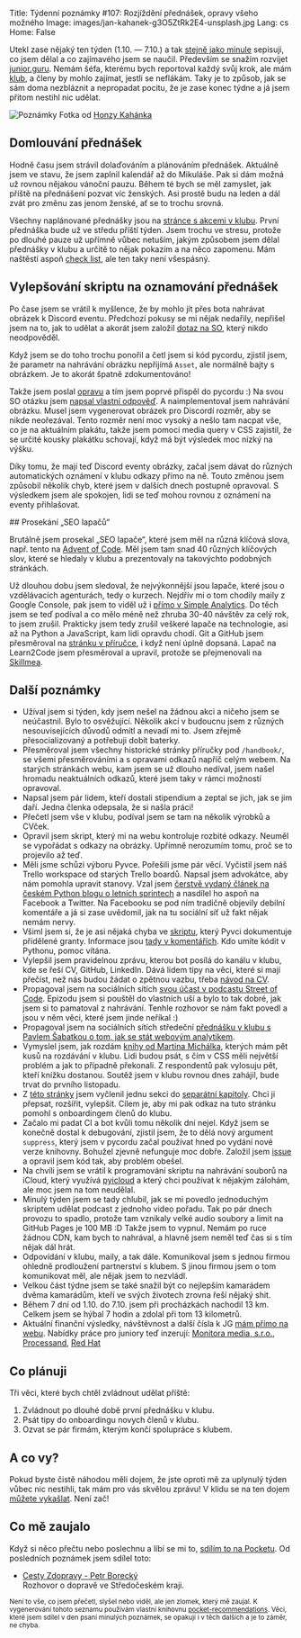 Title: Týdenní poznámky #107: Rozjíždění přednášek, opravy všeho možného
Image: images/jan-kahanek-g3O5ZtRk2E4-unsplash.jpg
Lang: cs
Home: False


Utekl zase nějaký ten týden (1.10. — 7.10.) a tak [stejně jako minule]({filename}/2022-09-30_tydenni-poznamky-106-onboarding-clenu-volby-a-pulmaraton.md) sepisuji, co jsem dělal a co zajímavého jsem se naučil. Především se snažím rozvíjet [junior.guru](https://junior.guru/). Nemám šéfa, kterému bych reportoval každý svůj krok, ale mám [klub](https://junior.guru/club/), a členy by mohlo zajímat, jestli se neflákám. Taky je to způsob, jak se sám doma nezbláznit a nepropadat pocitu, že je zase konec týdne a já jsem přitom nestihl nic udělat.

![Poznámky]({static}/images/jan-kahanek-g3O5ZtRk2E4-unsplash.jpg)
Fotka od [Honzy Kahánka](https://unsplash.com/@honza_kahanek)


## Domlouvání přednášek

Hodně času jsem strávil dolaďováním a plánováním přednášek. Aktuálně jsem ve stavu, že jsem zaplnil kalendář až do Mikuláše. Pak si dám možná už rovnou nějakou vánoční pauzu. Během té bych se měl zamyslet, jak příště na přednášení pozvat víc ženských. Asi prostě budu na leden a dál zvát pro změnu zas jenom ženské, ať se to trochu srovná.

Všechny naplánované přednášky jsou na [stránce s akcemi v klubu](https://junior.guru/events/). První přednáška bude už ve středu příští týden. Jsem trochu ve stresu, protože po dlouhé pauze už upřímně vůbec netuším, jakým způsobem jsem dělal přednášky v klubu a určitě to nějak pokazím a na něco zapomenu. Mám naštěstí aspoň [check list](https://gist.github.com/honzajavorek/b1a77651e566cb6405a131bbf1fb0692), ale ten taky není všespásný.


## Vylepšování skriptu na oznamování přednášek

Po čase jsem se vrátil k myšlence, že by mohlo jít přes bota nahrávat obrázek k Discord eventu. Předchozí pokusy se mi nějak nedařily, nepřišel jsem na to, jak to udělat a akorát jsem založil [dotaz na SO](https://stackoverflow.com/q/72134026/325365), který nikdo neodpověděl.

Když jsem se do toho trochu ponořil a četl jsem si kód pycordu, zjistil jsem, že parametr na nahrávání obrázku nepřijímá `Asset`, ale normálně bajty s obrázkem. Je to akorát špatně zdokumentováno!

Takže jsem poslal [opravu](https://github.com/Pycord-Development/pycord/pull/1667) a tím jsem poprvé přispěl do pycordu :) Na svou SO otázku jsem [napsal vlastní odpověď](https://stackoverflow.com/a/73989454/325365). A naimplementoval jsem nahrávání obrázku. Musel jsem vygenerovat obrázek pro Discordí rozměr, aby se nikde neořezával. Tento rozměr není moc vysoký a nešlo tam nacpat vše, co je na aktuálním plakátu, takže jsem pomocí media query v CSS zajistil, že se určité kousky plakátku schovají, když má být výsledek moc nízký na výšku.

Díky tomu, že mají teď Discord eventy obrázky, začal jsem dávat do různých automatických oznámení v klubu odkazy přímo na ně. Touto změnou jsem způsobil několik chyb, které jsem v dalších dnech postupně opravoval. S výsledkem jsem ale spokojen, lidi se teď mohou rovnou z oznámení na eventy přihlašovat.


## Prosekání „SEO lapačů“

Brutálně jsem prosekal „SEO lapače“, které jsem měl na různá klíčová slova, např. tento na [Advent of Code](https://junior.guru/topics/adventofcode/). Měl jsem tam snad 40 různých klíčových slov, které se hledaly v klubu a prezentovaly na takovýchto podobných stránkách.

Už dlouhou dobu jsem sledoval, že nejvýkonnější jsou lapače, které jsou o vzdělávacích agenturách, tedy o kurzech. Nejdřív mi o tom chodily maily z Google Console, pak jsem to viděl už i [přímo v Simple Analytics](https://simpleanalytics.com/junior.guru?search=paths%3Atopics&period=year&count=1). Do těch jsem se teď podíval a co mělo méně než zhruba 30-40 návštěv za celý rok, to jsem zrušil. Prakticky jsem tedy zrušil veškeré lapače na technologie, asi až na Python a JavaScript, kam lidi opravdu chodí. Git a GitHub jsem přesměroval na [stránku v příručce](https://junior.guru/handbook/git/), i když není úplně dopsaná. Lapač na Learn2Code jsem přesměroval a upravil, protože se přejmenovali na [Skillmea](https://junior.guru/topics/skillmea/).


## Další poznámky

- Užíval jsem si týden, kdy jsem nešel na žádnou akci a ničeho jsem se neúčastnil. Bylo to osvěžující. Několik akcí v budoucnu jsem z různých nesouvisejících důvodů odmítl a nevadí mi to. Jsem zřejmě přesocializovaný a potřebuji dobít baterky.
- Přesměroval jsem všechny historické stránky příručky pod `/handbook/`, se všemi přesměrováními a s opravami odkazů napříč celým webem. Na starých stránkách webu, kam jsem se už dlouho nedíval, jsem našel hromadu neaktuálních odkazů, které jsem taky v rámci možností opravoval.
- Napsal jsem pár lidem, kteří dostali stipendium a zeptal se jich, jak se jim daří. Jedna členka odepsala, že si našla práci!
- Přečetl jsem vše v klubu, podíval jsem se tam na několik výrobků a CVček.
- Opravil jsem skript, který mi na webu kontroluje rozbité odkazy. Neuměl se vypořádat s odkazy na obrázky. Upřímně nerozumím tomu, proč se to projevilo až teď.
- Měli jsme schůzi výboru Pyvce. Pořešili jsme pár věcí. Vyčistil jsem náš Trello workspace od starých Trello boardů. Napsal jsem advokátce, aby nám pomohla upravit stanovy. Vzal jsem [čerstvě vydaný článek na českém Python blogu o letních sprintech](https://blog.python.cz/Letni-sprinty-Python-komunity-v-Msenem) a nasdílel ho aspoň na Facebook a Twitter. Na Facebooku se pod ním tradičně objevily debilní komentáře a já si zase uvědomil, jak na tu sociální síť už fakt nějak nemám nervy.
- Všiml jsem si, že je asi nějaká chyba ve [skriptu](https://github.com/pyvec/docs.pyvec.org/blob/master/_scripts/generate_grants.py), který Pyvci dokumentuje přidělené granty. Informace jsou [tady v komentářích](https://github.com/pyvec/docs.pyvec.org/pull/292). Kdo umíte kódit v Pythonu, pomoc vítána.
- Vylepšil jsem pravidelnou zprávu, kterou bot posílá do kanálu v klubu, kde se řeší CV, GitHub, LinkedIn. Dává lidem tipy na věci, které si mají přečíst, než nás budou žádat o zpětnou vazbu, třeba [návod na CV](https://junior.guru/handbook/cv/).
- Propagoval jsem na sociálních sítích [svou účast v podcastu Street of Code](https://streetofcode.sk/podcast/juniorguru). Epizodu jsem si pouštěl do vlastních uší a bylo to tak dobré, jak jsem si to pamatoval z nahrávání. Tenhle rozhovor se nám fakt povedl a jsou v něm věci, které jsem jinde neříkal :)
- Propagoval jsem na sociálních sítích středeční [přednášku v klubu s Pavlem Šabatkou o tom, jak se stát webovým analytikem](https://junior.guru/events/).
- Vymyslel jsem, jak rozdám [knihy od Martina Michálka](https://www.vzhurudolu.cz/css-layout/), kterých mám pět kusů na rozdávání v klubu. Lidi budou psát, s čím v CSS měli největší problém a jak to případně překonali. Z respondentů pak vylosuju pět, kteří knížku dostanou. Soutěž jsem v klubu rovnou dnes zahájil, bude trvat do prvního listopadu.
- Z [této stránky](https://junior.guru/handbook/learn/) jsem vyčlenil jednu sekci do [separátní kapitoly](https://junior.guru/handbook/help/). Chci ji přepsat, rozšířit, vylepšit. Cílem je, aby mi pak odkaz na tuto stránku pomohl s onboardingem členů do klubu.
- Začalo mi padat CI a bot kvůli tomu několik dní nejel. Když jsem se konečně dostal k debugování, zjistil jsem, že to dělá nový argument `suppress`, který jsem v pycordu začal používat hned po vydání nové verze knihovny. Bohužel zjevně nefunguje moc dobře. Založil jsem [issue](https://github.com/Pycord-Development/pycord/issues/1674) a opravil jsem kód tak, aby problém obešel.
- Na chvíli jsem se vrátil k programování skriptu na nahrávání souborů na iCloud, který využívá [pyicloud](https://pypi.org/project/pyicloud/) a který chci používat k nějakým zálohám, ale moc jsem na tom neudělal.
- Minulý týden jsem se tady chlubil, jak se mi povedlo jednoduchým skriptem udělat podcast z jednoho video pořadu. Tak po pár dnech provozu to spadlo, protože tam vznikaly velké audio soubory a limit na GitHub Pages je 100 MB :D Takže jsem to vypnul. Nemám po ruce žádnou CDN, kam bych to nahrával, a hlavně jsem neměl teď čas si s tím nějak dál hrát.
- Odpovídání v klubu, maily, a tak dále. Komunikoval jsem s jednou firmou ohledně prodloužení partnerství s klubem. S jinou firmou jsem o tom komunikovat měl, ale nějak jsem to nezvládl.
- Velkou část týdne jsem se také snažil být co nejlepším kamarádem dvěma kamarádům, kteří ve svých životech zrovna řeší nějaký shit.
- Během 7 dní od 1.10. do 7.10. jsem při procházkách nachodil 13 km. Celkem jsem se hýbal 7 hodin a zdolal při tom 13 kilometrů.
- Aktuální finanční výsledky, návštěvnost a další čísla k JG [mám přímo na webu](https://junior.guru/open/). Nabídky práce pro juniory teď inzerují: [Monitora media, s.r.o.](https://junior.guru/jobs/2b1ab731247b03b291bd7c4a0177e052df5ae4a5937144b4f2ce9d11/), [Processand](https://junior.guru/jobs/dbbb7bf406b3c33aeba36cae817919d44bfb368a08fb1b4899dba130/), [Red Hat](https://junior.guru/jobs/34fa3ec07892dd3ff64458e2ccbf12578e00860483427e9e7c4847bc/)


## Co plánuji

Tři věci, které bych chtěl zvládnout udělat příště:

1. Zvládnout po dlouhé době první přednášku v klubu.
2. Psát tipy do onboardingu novych členů v klubu.
3. Ozvat se pár firmám, kterým končí spolupráce s klubem.


## A co vy?

Pokud byste čistě náhodou měli dojem, že jste oproti mě za uplynulý týden vůbec nic nestihli, tak mám pro vás skvělou zprávu! V klidu se na ten dojem [můžete vykašlat]({filename}/2020-06-04_neni-to-zavod.md). Není zač!


## Co mě zaujalo

Když si něco přečtu nebo poslechnu a líbí se mi to, [sdílím to na Pocketu](https://getpocket.com/@honzajavorek). Od posledních poznámek jsem sdílel toto:

- [Cesty Zdopravy - Petr Borecký](https://getpocket.com/redirect?&url=https%3A%2F%2Fovercast.fm%2F%2BpkEsC0dgM&h=d07e8e417c78390bdb6719db97ec537ca202eab61c289997b46f88523e93e9c0)<br>Rozhovor o dopravě ve Středočeském kraji.

<small>Není to vše, co jsem přečetl, slyšel nebo viděl, ale jen zlomek, který mě zaujal. K vygenerování tohoto seznamu používám vlastní knihovnu <a href="https://pypi.org/project/pocket-recommendations/">pocket-recommendations</a>. Věci, které jsem sdílel v den psaní minulých poznámek, se opakují i v těch dalších a je to záměr, ne chyba.</small>
